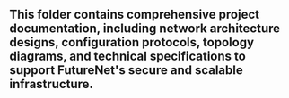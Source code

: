 ## This folder contains comprehensive project documentation, including network architecture designs, configuration protocols, topology diagrams, and technical specifications to support FutureNet's secure and scalable infrastructure.
